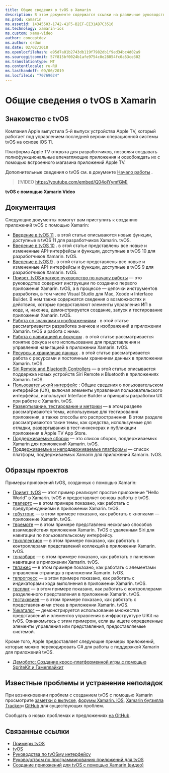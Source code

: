 ```yaml
---
title: Общие сведения о tvOS в Xamarin
description: В этом документе содержатся ссылки на различные руководства и примеры, демонстрирующие создание tvOS приложений с помощью Xamarin. В руководствах рассматриваются различные функции, такие как разработка пользовательского интерфейса, хранение данных, значки и многое другое.
ms.prod: xamarin
ms.assetid: 14345503-1742-41F5-B2EF-EE31AB7C3516
ms.technology: xamarin-ios
ms.custom: xamu-video
author: conceptdev
ms.author: crdun
ms.date: 02/02/2018
ms.openlocfilehash: e95d7a01b2743db119f7982db1f9ed34bc4d02a9
ms.sourcegitcommit: 57f815bf0024b1afe9754c0e28054fc0a53ce302
ms.translationtype: MT
ms.contentlocale: ru-RU
ms.lasthandoff: 09/06/2019
ms.locfileid: "70769624"
---
```

# <a name="introduction-to-tvos-in-xamarin"></a>Общие сведения о tvOS в Xamarin

## <a name="introducing-tvos"></a>Знакомство с tvOS

Компания Apple выпустила 5-й выпуск устройства Apple TV, который работает под управлением последней версии операционной системы tvOS на основе iOS 11.

Платформа Apple TV открыта для разработчиков, позволяя создавать полнофункциональные впечатляющие приложения и освобождать их с помощью встроенного магазина приложений Apple TV.

Дополнительные сведения о tvOS см. в документе [Начало работы](~/ios/tvos/get-started/index.md) .

> [!VIDEO https://youtube.com/embed/Q04oIYymfGM]

**tvOS с помощью Xamarin Video**

## <a name="documentation"></a>Документация

Следующие документы помогут вам приступить к созданию приложений tvOS с помощью Xamarin:

- [Введение в tvOS 11](~/ios/tvos/platform/introduction-to-tvos11.md) . в этой статье описываются новые функции, доступные в tvOS 11 для разработчиков Xamarin. tvOS.
- [Введение в tvOS 10](~/ios/tvos/platform/introduction-to-tvos10/index.md) . в этой статье представлены все новые и измененные API-интерфейсы и функции, доступные в tvOS 10 для разработчиков Xamarin. tvOS.
- [Введение в tvOS 9](~/ios/tvos/platform/tvos9.md) . в этой статье представлены все новые и измененные API-интерфейсы и функции, доступные в tvOS 9 для разработчиков Xamarin. tvOS. 
- [Привет, tvOS краткое руководство по началу работы](~/ios/tvos/get-started/hello-tvos.md) — это руководство содержит инструкции по созданию первого приложения Xamarin. tvOS, а в процессе — цепочки инструментов разработки, в том числе Visual Studio для Mac, Xcode и Interface Builder. В нем также содержатся сведения о возможностях и действиях, которые предоставляют элементы управления ИП в коде, и, наконец, демонстрируется создание, запуск и тестирование приложения Xamarin. tvOS.
- [Работа со значками и изображениями](~/ios/tvos/app-fundamentals/icons-images.md) . в этой статье рассматривается разработка значков и изображений в приложении Xamarin. tvOS и работа с ними.
- [Работа с навигацией и фокусом](~/ios/tvos/app-fundamentals/navigation-focus.md) . в этой статье рассматривается понятие фокуса и его использование для представления и управления навигацией в приложении Xamarin. tvOS.
- [Ресурсы и хранилище данных](~/ios/tvos/app-fundamentals/resources-data-storage.md) . в этой статье рассматривается работа с ресурсами и постоянным хранением данных в приложении Xamarin. tvOS.
- [Siri Remote and Bluetooth Controllers](~/ios/tvos/platform/remote-bluetooth.md) — в этой статье описывается поддержка новых устройств Siri Remote и Bluetooth в приложениях Xamarin. tvOS.
- [Пользовательский интерфейс](~/ios/tvos/user-interface/index.md) : Общие сведения о пользовательском интерфейсе (UX), включая элементы управления пользовательского интерфейса, используют Interface Builder и принципы разработки UX при работе с Xamarin. tvOS.
- [Развертывание, тестирование и метрики](~/ios/tvos/deploy-test/index.md) — в этом разделе рассматриваются темы, используемые для тестирования приложения, а также способы его распространения. В этом разделе рассматриваются такие темы, как средства, используемые для отладки, развертывания в тест-инженерах и публикации приложения в Apple TV App Store.
- [Поддерживаемые сборки](~/ios/tvos/internals/assemblies.md) — это список сборок, поддерживаемых Xamarin для приложений Xamarin. tvOS.
- [Поддерживаемые и неподдерживаемые платформы](~/ios/tvos/internals/frameworks.md) — список платформ, поддерживаемых Xamarin для приложений Xamarin. tvOS.

## <a name="sample-projects"></a>Образцы проектов

Примеры приложений tvOS, созданных с помощью Xamarin:

- [Привет, tvOS](https://docs.microsoft.com/samples/xamarin/ios-samples/tvos-hello-tvos) — этот пример реализует простое приложение "Hello World" в Xamarin. tvOS и предоставляет основы работы с tvOS.
- [твалертс](https://docs.microsoft.com/samples/xamarin/ios-samples/tvos-tvalerts) — в этом примере показано, как работать с предупреждениями в приложении Xamarin. tvOS.
- [твбуттонс](https://docs.microsoft.com/samples/xamarin/ios-samples/tvos-tvbuttons) — в этом примере показано, как работать с кнопками — приложение Xamarin. tvOS.
- [твремоте](https://docs.microsoft.com/samples/xamarin/ios-samples/tvos-tvremote) — в этом примере представлено несколько способов взаимодействия приложения Xamarin. TvOS с удаленным Siri для навигации по пользовательскому интерфейсу.
- [твколлектион](https://docs.microsoft.com/samples/xamarin/ios-samples/tvos-tvcollection) — в этом примере показано, как работать с контроллерами представлений коллекций в приложении Xamarin. tvOS.
- [твнавбарс](https://docs.microsoft.com/samples/xamarin/ios-samples/tvos-tvnavbars) — в этом примере показано, как работать с панелями навигации в приложении Xamarin. tvOS.
- [твпажес](https://docs.microsoft.com/samples/xamarin/ios-samples/tvos-tvpages) — в этом примере показано, как работать с элементами управления страницы в приложении Xamarin. tvOS.
- [твпрогресс](https://docs.microsoft.com/samples/xamarin/ios-samples/tvos-tvprogress) — в этом примере показано, как работать с индикаторами хода выполнения в приложении Xamarin. tvOS.
- [твсплит](https://docs.microsoft.com/samples/xamarin/ios-samples/tvos-tvsplit) — в этом примере показано, как работать с контроллерами разделенного представления в приложении Xamarin. tvOS.
- [твстакквиев](https://docs.microsoft.com/samples/xamarin/ios-samples/tvos-tvstackview) — в этом примере показано, как работать с представлениями стека в приложении Xamarin. tvOS.
- [Уикаталог](https://docs.microsoft.com/samples/xamarin/ios-samples/tvos-uicatalog) — демонстрируется использование множества представлений и элементов управления в инфраструктуре UIKit на tvOS. Ознакомьтесь с этим примером, если вы ищете определенные элементы управления или представления, предоставляемые системой.

Кроме того, Apple предоставляет следующие примеры приложений, которые можно перекодировать C# для работы с поддержкой Xamarin для приложений tvOS.

- [Демоботс: Создание кросс-платформенной игры с помощью SpriteKit и Гамеплайкит](https://developer.apple.com/library/prerelease/tvos/samplecode/DemoBots/)

## <a name="known-issues-and-troubleshooting"></a>Известные проблемы и устранение неполадок

При возникновении проблем с созданием tvOS с помощью Xamarin просмотрите [заметки о выпуске](https://docs.microsoft.com/xamarin/ios/release-notes/), [форумы Xamarin. iOS](https://forums.xamarin.com/categories/ios), [Xamarin бугзилла Tracker](https://bugzilla.xamarin.com/query.cgi?product=iOS)и [GitHub](https://github.com/xamarin/xamarin-macios/issues) для существующих проблем.

Сообщать о новых проблемах и предложениях [на GitHub](https://github.com/xamarin/xamarin-macios/issues).

## <a name="related-links"></a>Связанные ссылки

- [Примеры tvOS](https://docs.microsoft.com/samples/browse/?products=xamarin&term=Xamarin.iOS+tvOS)
- [tvOS](https://developer.apple.com/tvos/)
- [Руководства по tvOSму интерфейсу](https://developer.apple.com/tvos/human-interface-guidelines/)
- [Руководством по программированию приложений для tvOS](https://developer.apple.com/library/prerelease/tvos/documentation/General/Conceptual/AppleTV_PG/)
- [Создание приложений для tvOS с помощью Xamarin (видео)](https://university.xamarin.com/lightninglectures/tvos-with-xamarin)
